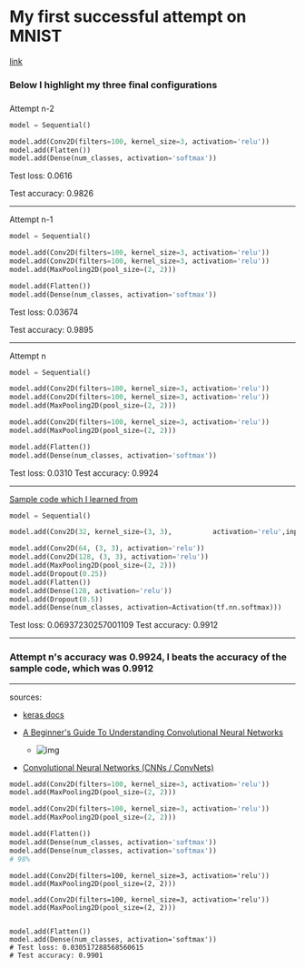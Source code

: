 # My first successful attempt on MNIST

[link](https://colab.research.google.com/drive/1wP3MdJO04ozfOV5HgDT4DrHcjNiLFq0n) 



### Below I highlight my three final configurations

###  

Attempt n-2



```python
model = Sequential() 

model.add(Conv2D(filters=100, kernel_size=3, activation='relu'))
model.add(Flatten())
model.add(Dense(num_classes, activation='softmax'))
```

Test loss: 0.0616

Test accuracy: 0.9826

--------------------

Attempt n-1



```python
model = Sequential() 

model.add(Conv2D(filters=100, kernel_size=3, activation='relu'))
model.add(Conv2D(filters=100, kernel_size=3, activation='relu'))
model.add(MaxPooling2D(pool_size=(2, 2)))

model.add(Flatten())
model.add(Dense(num_classes, activation='softmax'))
```

Test loss: 0.03674

Test accuracy: 0.9895

----------------

Attempt n



```python
model = Sequential() 

model.add(Conv2D(filters=100, kernel_size=3, activation='relu'))
model.add(Conv2D(filters=100, kernel_size=3, activation='relu'))
model.add(MaxPooling2D(pool_size=(2, 2)))

model.add(Conv2D(filters=100, kernel_size=3, activation='relu'))
model.add(MaxPooling2D(pool_size=(2, 2)))

model.add(Flatten())
model.add(Dense(num_classes, activation='softmax'))
```

Test loss: 0.0310
Test accuracy: 0.9924

-----------

[Sample code which I learned from](https://colab.research.google.com/drive/1iTGGKIfxRRrhWpQQUqHdfVMrfqkdE0un#scrollTo=R6U6JC6Z4Scj)



```python
model = Sequential() 

model.add(Conv2D(32, kernel_size=(3, 3),          activation='relu',input_shape=input_shape))

model.add(Conv2D(64, (3, 3), activation='relu'))
model.add(Conv2D(128, (3, 3), activation='relu'))
model.add(MaxPooling2D(pool_size=(2, 2)))
model.add(Dropout(0.25))
model.add(Flatten())
model.add(Dense(128, activation='relu'))
model.add(Dropout(0.5))
model.add(Dense(num_classes, activation=Activation(tf.nn.softmax)))


```

Test loss: 0.06937230257001109
Test accuracy: 0.9912



----

###  Attempt n's accuracy was 0.9924, I beats the accuracy of the sample code, which was 0.9912







--------

sources: 

* [keras docs](https://keras.io/)

* [A Beginner's Guide To Understanding Convolutional Neural Networks](https://adeshpande3.github.io/A-Beginner%27s-Guide-To-Understanding-Convolutional-Neural-Networks/)
  + ![img](https://adeshpande3.github.io/assets/Table.png)
* [Convolutional Neural Networks (CNNs / ConvNets)](http://cs231n.github.io/convolutional-networks/#layerpat)







```python
model.add(Conv2D(filters=100, kernel_size=3, activation='relu'))
model.add(MaxPooling2D(pool_size=(2, 2)))

model.add(Conv2D(filters=100, kernel_size=3, activation='relu'))
model.add(MaxPooling2D(pool_size=(2, 2)))

model.add(Flatten())
model.add(Dense(num_classes, activation='softmax'))
model.add(Dense(num_classes, activation='softmax'))
# 98%
```

```
model.add(Conv2D(filters=100, kernel_size=3, activation='relu'))
model.add(MaxPooling2D(pool_size=(2, 2)))

model.add(Conv2D(filters=100, kernel_size=3, activation='relu'))
model.add(MaxPooling2D(pool_size=(2, 2)))


model.add(Flatten())
model.add(Dense(num_classes, activation='softmax'))
# Test loss: 0.030517288568560615
# Test accuracy: 0.9901
```





